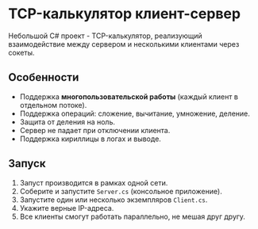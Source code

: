 # TCP-калькулятор клиент-сервер

Небольшой C# проект - TCP-калькулятор, реализующий взаимодействие между сервером и несколькими клиентами через сокеты.

## Особенности
- Поддержка **многопользовательской работы** (каждый клиент в отдельном потоке).
- Поддержка операций: сложение, вычитание, умножение, деление.
- Защита от деления на ноль.
- Сервер не падает при отключении клиента.
- Поддержка кириллицы в логах и выводе.

## Запуск

1. Запуст производится в рамках одной сети.
2. Соберите и запустите `Server.cs` (консольное приложение).
3. Запустите один или несколько экземпляров `Client.cs`.
4. Укажите верные IP-адреса.
5. Все клиенты смогут работать параллельно, не мешая друг другу.
